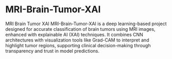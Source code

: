 # MRI-Brain-Tumor-XAI
MRI Brain Tumor XAI
MRI-Brain-Tumor-XAI is a deep learning-based project designed for accurate classification of brain tumors using MRI images, enhanced with explainable AI (XAI) techniques. It combines CNN architectures with visualization tools like Grad-CAM to interpret and highlight tumor regions, supporting clinical decision-making through transparency and trust in model predictions.
